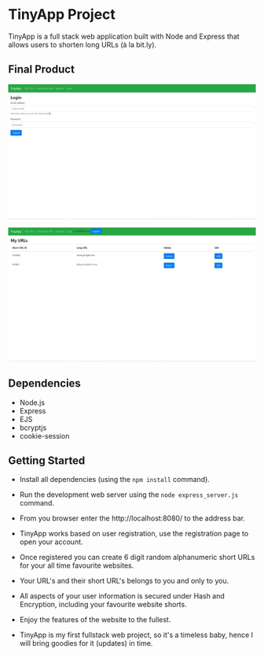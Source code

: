 # TinyApp Project

TinyApp is a full stack web application built with Node and Express that allows users to shorten long URLs (à la bit.ly).

## Final Product


!["Screenshot of login page"](https://github.com/cankologlu/tinyApp/blob/master/docs/tiny-login.png?raw=true)

!["Screenshot of URLs page"](https://github.com/cankologlu/tinyApp/blob/master/docs/tiny-urls.png?raw=true)

## Dependencies

- Node.js
- Express
- EJS
- bcryptjs
- cookie-session

## Getting Started

- Install all dependencies (using the `npm install` command).
- Run the development web server using the `node express_server.js` command.
- From you browser enter the http://localhost:8080/ to the address bar.
- TinyApp works based on user registration, use the registration page to open your account.
- Once registered you can create 6 digit random alphanumeric short URLs for your all time favourite websites.
- Your URL's and their short URL's belongs to you and only to you.
- All aspects of your user information is secured under Hash and Encryption, including your favourite website shorts.
- Enjoy the features of the website to the fullest.


- TinyApp is my first fullstack web project, so it's a timeless baby, hence I will bring goodies for it (updates) in time.

